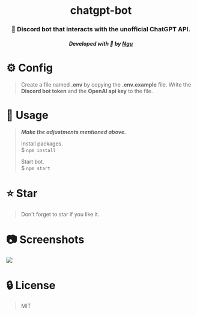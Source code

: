 <div align="center">
    <h1>chatgpt-bot</h1>
    <h3>💬 Discord bot that interacts with the unofficial ChatGPT API.</h3>
    <h5>Developed with 💙 by <a href="https://github.com/ngud-119">Ngu</a></h5>
</div>

# ⚙️ Config
> Create a file named **.env** by copying the **.env.example** file. Write the **Discord bot token** and the **OpenAI api key** to the file.

# 📜 Usage
> ***Make the adjustments mentioned above.***
>
> Install packages. \
> $ `npm install`
>
> Start bot. \
> $ `npm start`

# ⭐ Star
> Don't forget to star if you like it.

# 📷 Screenshots
<div>
    <img src="https://cdn.discordapp.com/attachments/1044244137433649212/1071409427212669039/image.png" />
</div>

# 🔒 License
> MIT